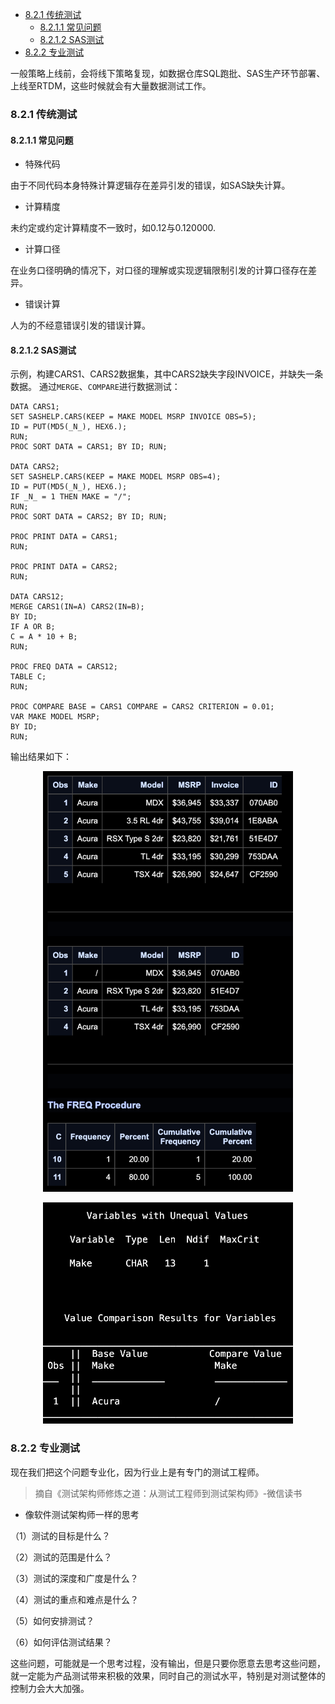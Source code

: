 
- [8.2.1 传统测试](#821-传统测试)
  - [8.2.1.1 常见问题](#8211-常见问题)
  - [8.2.1.2 SAS测试](#8212-sas测试)
- [8.2.2 专业测试](#822-专业测试)

一般策略上线前，会将线下策略复现，如数据仓库SQL跑批、SAS生产环节部署、上线至RTDM，这些时候就会有大量数据测试工作。
### 8.2.1 传统测试
#### 8.2.1.1 常见问题

- 特殊代码

由于不同代码本身特殊计算逻辑存在差异引发的错误，如SAS缺失计算。

- 计算精度

未约定或约定计算精度不一致时，如0.12与0.120000.

- 计算口径

在业务口径明确的情况下，对口径的理解或实现逻辑限制引发的计算口径存在差异。

- 错误计算

人为的不经意错误引发的错误计算。

#### 8.2.1.2 SAS测试
示例，构建CARS1、CARS2数据集，其中CARS2缺失字段INVOICE，并缺失一条数据。
通过`MERGE`、`COMPARE`进行数据测试：

```sas
DATA CARS1;
SET SASHELP.CARS(KEEP = MAKE MODEL MSRP INVOICE OBS=5);
ID = PUT(MD5(_N_), HEX6.);
RUN;
PROC SORT DATA = CARS1; BY ID; RUN;

DATA CARS2;
SET SASHELP.CARS(KEEP = MAKE MODEL MSRP OBS=4);
ID = PUT(MD5(_N_), HEX6.);
IF _N_ = 1 THEN MAKE = "/";
RUN;
PROC SORT DATA = CARS2; BY ID; RUN;

PROC PRINT DATA = CARS1;
RUN;

PROC PRINT DATA = CARS2;
RUN;

DATA CARS12;
MERGE CARS1(IN=A) CARS2(IN=B);
BY ID;
IF A OR B;
C = A * 10 + B;
RUN;

PROC FREQ DATA = CARS12;
TABLE C;
RUN;

PROC COMPARE BASE = CARS1 COMPARE = CARS2 CRITERION = 0.01;
VAR MAKE MODEL MSRP;
BY ID;
RUN;
```

输出结果如下：

<p align="center">
<img src="../../Z/8.2.1.2-000.png" width=400>
</p>

<p align="center">
<img src="../../Z/8.2.1.2-001.png" width=400>
</p>


### 8.2.2 专业测试
现在我们把这个问题专业化，因为行业上是有专门的测试工程师。
> 摘自《测试架构师修炼之道：从测试工程师到测试架构师》-微信读书


- 像软件测试架构师一样的思考

（1）测试的目标是什么？

（2）测试的范围是什么？

（3）测试的深度和广度是什么？

（4）测试的重点和难点是什么？

（5）如何安排测试？

（6）如何评估测试结果？

这些问题，可能就是一个思考过程，没有输出，但是只要你愿意去思考这些问题，就一定能为产品测试带来积极的效果，同时自己的测试水平，特别是对测试整体的控制力会大大加强。
